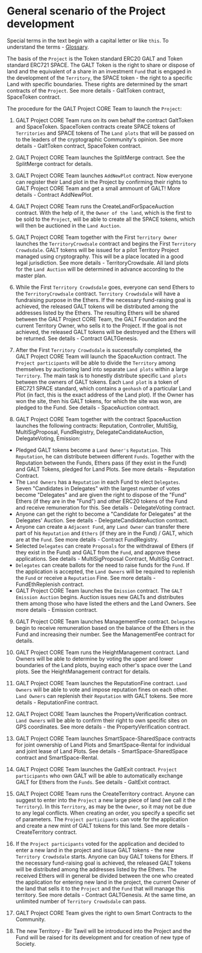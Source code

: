 # General scenario of the Project development

Special terms in the text begin with a capital letter or like `this`. To understand the terms - [Glossary](https://github.com/andromedaspace/galtproject-docs/blob/master/eng/Glossary.md).

The basis of the `Project` is the Token standard ERC20 GALT and Token standard ERC721 SPACE. The GALT Token is the right to share or dispose of land and the equivalent of a share in an investment  `Fund` that is engaged in the development of the `Territory`, the SPACE token - the right to a specific Land with specific boundaries. These rights are determined by the smart contracts of the `Project`. See more details - GaltToken contract, SpaceToken contract.

The procedure for the GALT Project CORE Team to launch the `Project`:

1. GALT Project CORE Team runs on its own behalf the contract GaltToken and SpaceToken. SpaceToken contracts create SPACE tokens of `Territories` and SPACE tokens of The `Land plots` that will be passed on to the leaders of the cryptographic Community's opinion. See more details - GaltToken contract, SpaceToken contract.

2. GALT Project CORE Team launches the SplitMerge contract. See the SplitMerge contract for details.

3. GALT Project CORE Team launches `AddNewPlot` contract. Now everyone can register their Land plot in the Project by confirming their rights to GALT Project CORE Team and get a small ammount of GALT! More details - Contract AddNewPlot.

4. GALT Project CORE Team runs the CreateLandForSpaceAuction contract. With the help of it, the `Owner of the land`, which is the first to be sold to the `Project`, will be able to create all the SPACE tokens, which will then be auctioned in the `Land Auction`.

5. GALT Project CORE Team together with the First `Territory Owner` launches the `TerritoryCrowdsale` contract and begins the First  `Territory Crowdsdale`. GALT tokens will be issued for a pilot Territory Project managed using cryptography. This will be a place located in a good legal jurisdiction. See more details - TerritoryCrowdsale. All land plots for the `Land Auction` will be determined in advance according to the master plan.

6. While the First `Territory Crowdsdale` goes, everyone can send Ethers to the `TerritoryCrowdsale` contract. `Territory Crowdsdale`  will have a fundraising purpose in the Ethers. If the necessary fund-raising goal is achieved, the released GALT tokens will be distributed among the addresses listed by the Ethers. The resulting Ethers will be shared between the GALT Project CORE Team, the GALT Foundation and the current Territory Owner, who sells it to the Project. If the goal is not achieved, the released GALT tokens will be destroyed and the Ethers will be returned. See details - Contract GALTGenesis.

7. After the First `Territory Crowdsdale` is successfully completed, the GALT Project CORE Team will launch the SpaceAuction contract. The `Project participants` will be able to divide the `Territory` among themselves by auctioning land into separate `Land plots` within a large `Territory`. The main task is to honestly distribute specific `Land plots` between the owners of GALT tokens. Each `Land plot` is a token of ERC721 SPACE standard, which contains a `geohash` of a particular Land Plot (in fact, this is the exact address of the Land plot). If the Owner has won the site, then his GALT tokens, for which the site was won, are pledged to the Fund. See details - SpaceAuction contract.

8. GALT Project CORE Team together with the contract SpaceAuction launches the following contracts: Reputation, Controller, MultiSig, MultiSigProposal, FundRegistry, DelegateCandidateAuction, DelegateVoting, Emission:
- Pledged GALT tokens become a `Land Owner's` `Reputation`. This `Reputation`, he can distribute between different `Funds`. Together with the Reputation between the Funds, Ethers pass (if they exist in the Fund) and GALT Tokens, pledged for Land Plots. See more details - Reputation Contract.
- The `Land Owners` has a `Reputation` in each Fund to elect `Delegates`. Seven "Candidates in Delegates" with the largest number of votes become "Delegates" and are given the right to dispose of the "Fund" Ethers (if they are in the "Fund") and other ERC20 tokens of the Fund and receive remuneration for this. See details - DelegateVoting contract.
- Anyone can get the right to become a "Candidate for Delegates" at the Delegates' Auction. See details - DelegateCandidateAuction contract.
- Anyone can create a `Adjacent Fund`, any `Land Owner` can transfer there part of his `Reputation` and `Ethers` (if they are in the Fund) / GALT, which are at the `Fund`. See more details - Contract FundRegistry.
- Selected `Delegates` can create `Proposals` for the withdrawal of Ethers (if they exist in the Fund) and GALT from the `Fund`, and approve these applications. See details - MultiSigProposal Contract, MultiSig Contract.
- `Delegates` can create ballots for the need to raise funds for the `Fund`. If the application is accepted, the `Land Owners` will be required to replenish the `Fund` or receive a `Reputation` Fine. See more details - FundEthReplenish contract.
- GALT Project CORE Team launches the `Emission` contract. The `GALT Emission Auction` begins. Auction issues new GALTs and distributes them among those who have listed the ethers and the Land Owners. See more details - Emission contract.

9. GALT Project CORE Team launches ManagementFee contract. `Delegates` begin to receive remuneration based on the balance of the Ethers in the Fund and increasing their number. See the ManagementFee contract for details.

10. GALT Project CORE Team runs the HeightManagement contract. Land Owners will be able to determine by voting the upper and lower boundaries of the Land plots, buying each other's space over the Land plots. See the HeightManagement contract for details.

11. GALT Project CORE Team launches the ReputationFine contract. `Land Owners` will be able to vote and impose reputation fines on each other. `Land Owners` can replenish their `Reputation` with GALT tokens. See more details - ReputationFine contract.

12. GALT Project CORE Team launches the PropertyVerification contract. `Land Owners` will be able to confirm their right to own specific sites on GPS coordinates. See more details - the PropertyVerification contract.

13. GALT Project CORE Team launches SmartSpace-SharedSpace contracts for joint ownership of Land Plots and SmartSpace-Rental for individual and joint lease of Land Plots. See details - SmartSpace-SharedSpace contract and SmartSpace-Rental.

14. GALT Project CORE Team launches the GaltExit contract. `Project participants` who own GALT will be able to automatically exchange GALT for Ethers from the `Funds`. See details - GaltExit contract.

15. GALT Project CORE Team runs the CreateTerritory contract. Anyone can suggest to enter into the `Project` a new large piece of land (we call it the `Territory`). In this `Territory`, as may be the `Owner`, so it may not be due to any legal conflicts. When creating an order, you specify a specific set of parameters. The `Project participants` can vote for the application and create a new mint of GALT tokens for this land. See more details - CreateTerritory contract.

16. If the `Project participants` voted for the application and decided to enter a new land in the project and issue GALT tokens - the new `Territory Crowdsdale` starts. Anyone can buy GALT tokens for Ethers. If the necessary fund-raising goal is achieved, the released GALT tokens will be distributed among the addresses listed by the Ethers. The received Ethers will in general be divided between the one who created the application for entering new land in the project, the current Owner of the land that sells it to the `Project` and the `Fund` that will manage this territory. See more details - Contract GALTGenesis. At the same time, an unlimited number of `Territory Crowdsdale` can pass.

17. GALT Project CORE Team gives the right to own Smart Contracts to the Community.

18. The new Territory - Bir Tawil will be introduced into the Project and the Fund will be raised for its development and for creation of new type of Society.

